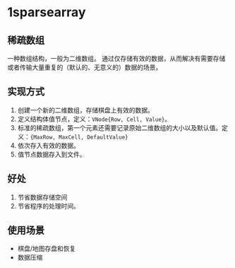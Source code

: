# 1sparsearray

稀疏数组
---
一种数组结构，一般为二维数组。
通过仅存储有效的数据，从而解决有需要存储或者传输大量重复的（默认的、无意义的）数据的场景。

实现方式
--- 
1. 创建一个新的二维数组，存储棋盘上有效的数据。
2. 定义结构体值节点，定义：`VNode{Row, Cell, Value}`。
3. 标准的稀疏数组，第一个元素还需要记录原始二维数组的大小以及默认值。定义：`{MaxRow, MaxCell, DefaultValue}`
4. 依次存入有效的数据。
5. 值节点数据存入到文件。

好处
---
1. 节省数据存储空间
2. 节省程序的处理时间。


使用场景
---
- 棋盘/地图存盘和恢复
- 数据压缩